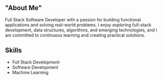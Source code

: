 ## "About Me"

Full Stack Software Developer with a passion for building functional applications and solving real-world problems. I enjoy exploring full-stack development, data structures, algorithms, and emerging technologies, and I am committed to continuous learning and creating practical solutions.

## Skills
- Full Stack Development
- Software Development
- Machine Learning  
